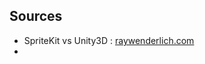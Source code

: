 ## Sources

- SpriteKit vs Unity3D : [raywenderlich.com](https://www.raywenderlich.com/145318/spritekit-swift-3-tutorial-beginners)
-

